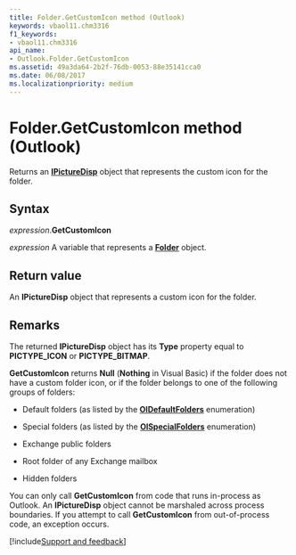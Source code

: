 ```yaml
---
title: Folder.GetCustomIcon method (Outlook)
keywords: vbaol11.chm3316
f1_keywords:
- vbaol11.chm3316
api_name:
- Outlook.Folder.GetCustomIcon
ms.assetid: 49a3da64-2b2f-76db-0053-88e35141cca0
ms.date: 06/08/2017
ms.localizationpriority: medium
---
```



# Folder.GetCustomIcon method (Outlook)

Returns an **[IPictureDisp](/windows/desktop/api/ocidl/nn-ocidl-ipicturedisp)** object that represents the custom icon for the folder.


## Syntax

_expression_.**GetCustomIcon**

_expression_ A variable that represents a **[Folder](Outlook.Folder.md)** object.


## Return value

An **IPictureDisp** object that represents a custom icon for the folder.


## Remarks

The returned **IPictureDisp** object has its **Type** property equal to **PICTYPE_ICON** or **PICTYPE_BITMAP**.

**GetCustomIcon** returns **Null** (**Nothing** in Visual Basic) if the folder does not have a custom folder icon, or if the folder belongs to one of the following groups of folders:


- Default folders (as listed by the **[OlDefaultFolders](Outlook.OlDefaultFolders.md)** enumeration)
    
- Special folders (as listed by the **[OlSpecialFolders](Outlook.OlSpecialFolders.md)** enumeration)
    
- Exchange public folders
    
- Root folder of any Exchange mailbox
    
- Hidden folders
    
You can only call **GetCustomIcon** from code that runs in-process as Outlook. An **IPictureDisp** object cannot be marshaled across process boundaries. If you attempt to call **GetCustomIcon** from out-of-process code, an exception occurs. 




[!include[Support and feedback](~/includes/feedback-boilerplate.md)]